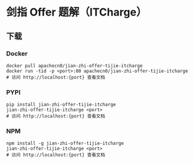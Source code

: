 # 剑指 Offer 题解（ITCharge）

## 下载

### Docker

```
docker pull apachecn0/jian-zhi-offer-tijie-itcharge
docker run -tid -p <port>:80 apachecn0/jian-zhi-offer-tijie-itcharge
# 访问 http://localhost:{port} 查看文档
```

### PYPI

```
pip install jian-zhi-offer-tijie-itcharge
jian-zhi-offer-tijie-itcharge <port>
# 访问 http://localhost:{port} 查看文档
```

### NPM

```
npm install -g jian-zhi-offer-tijie-itcharge
jian-zhi-offer-tijie-itcharge <port>
# 访问 http://localhost:{port} 查看文档
```